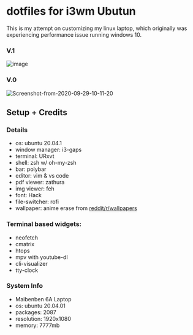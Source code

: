 # dotfiles for i3wm Ubutun
This is my attempt on customizing my linux laptop, which originally was experiencing performance issue running windows 10.

### V.1
<img src="https://i.ibb.co/ZMXS20j/image.png" alt="image" border="0"><br>

### V.0
<img src="https://i.ibb.co/y8YzvVq/Screenshot-from-2020-09-29-10-11-20.png" alt="Screenshot-from-2020-09-29-10-11-20" border="0"><br>

## Setup + Credits
### Details
- os: ubuntu 20.04.1
- window manager: i3-gaps
- terminal: URxvt
- shell: zsh w/ oh-my-zsh
- bar: polybar
- editor: vim & vs code
- pdf viewer: zathura
- img viewer: feh
- font: Hack
- file-switcher: rofi
- wallpaper: anime erase from <a href="https://www.reddit.com/r/wallpapers/comments/iz4ry2/this_is_my_personal_favorite_background_for/">reddit/r/wallpapers</a>

### Terminal based widgets:
- neofetch
- cmatrix
- htops
- mpv with youtube-dl
- cli-visualizer
- tty-clock

### System Info
- Maibenben 6A Laptop
- os: ubuntu 20.04.01
- packages: 2087
- resolution: 1920x1080
- memory: 7777mb
